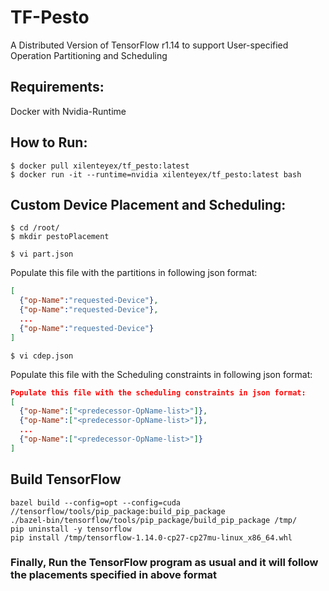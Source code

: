 # TF-Pesto
A Distributed Version of TensorFlow r1.14 to support User-specified Operation Partitioning and Scheduling 


## Requirements:
Docker with Nvidia-Runtime

## How to Run:

```
$ docker pull xilenteyex/tf_pesto:latest
$ docker run -it --runtime=nvidia xilenteyex/tf_pesto:latest bash
```

## Custom Device Placement and Scheduling:
```
$ cd /root/
$ mkdir pestoPlacement
```


```
$ vi part.json
```
Populate this file with the partitions in following json format:

``` json
[
  {"op-Name":"requested-Device"},
  {"op-Name":"requested-Device"},
  ...
  {"op-Name":"requested-Device"}
]
```

```
$ vi cdep.json
```

Populate this file with the Scheduling constraints in following json format:

``` json
Populate this file with the scheduling constraints in json format:
[
  {"op-Name":["<predecessor-OpName-list>"]},
  {"op-Name":["<predecessor-OpName-list>"]},
  ...
  {"op-Name":["<predecessor-OpName-list>"]}
]
```

## Build TensorFlow
```
bazel build --config=opt --config=cuda //tensorflow/tools/pip_package:build_pip_package
./bazel-bin/tensorflow/tools/pip_package/build_pip_package /tmp/
pip uninstall -y tensorflow
pip install /tmp/tensorflow-1.14.0-cp27-cp27mu-linux_x86_64.whl
```

### Finally, Run the TensorFlow program as usual and it will follow the placements specified in above format
